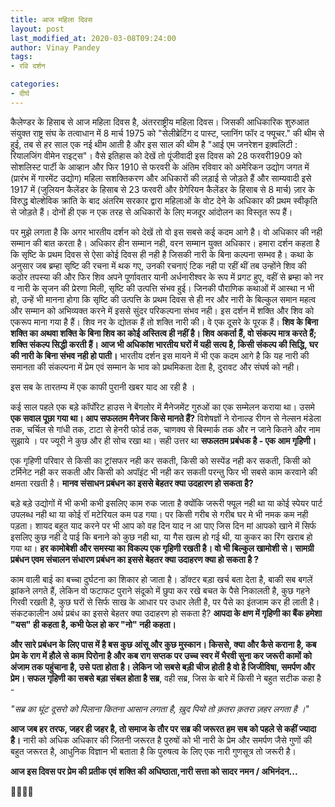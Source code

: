```yaml
---
title: आज महिला दिवस
layout: post
last_modified_at: 2020-03-08T09:24:00
author: Vinay Pandey
tags:
- रवि दर्शन

categories:
- दीर्घ
---
```

कैलेण्डर के हिसाब से आज महिला दिवस है, अंतरराष्ट्रीय महिला दिवस। जिसकी आधिकारिक शुरुआत संयुक्त राष्ट्र संघ के तत्वाधान में 8 मार्च 1975 को "सेलीब्रेटिंग द पास्ट, प्लानिंग फॉर द फ्यूचर." की थीम से हुई, तब से हर साल एक नई थीम आती है और इस साल  की थीम है "आई एम जनरेशन इक़्वलिटी : रियालजिंग वीमेन राइट्स"। वैसे इतिहास को देखें तो पूंजीवादी इस दिवस को 28 फरवरी1909 को सोशलिस्ट पार्टी के आव्हान और फिर 1910 से फरवरी के अंतिम रविवार को अमेरिकन उद्योग जगत में (प्रारंभ में गारमेंट उद्योग) महिला सशक्तिकरण और अधिकारों की लड़ाई से जोड़ते हैं और साम्यवादी इसे 1917 में (जुलियन कैलेंडर के हिसाब से 23 फरवरी और ग्रेगेरियन कैलेंडर के हिसाब से 8 मार्च) ज़ार के विरुद्ध बोल्शेविक क्रांति के बाद अंतरिम सरकार द्वारा महिलाओं के वोट देने के अधिकार की प्रथम स्वीकृति से जोड़ते हैं। दोनों ही एक न एक तरह से अधिकारों के लिए मजदूर आंदोलन का विस्तृत रूप हैं। 

पर मुझे लगता है कि अगर भारतीय दर्शन को देखें तो वो इस सबसे कई कदम आगे है। वो अधिकार की नही सम्मान की बात करता है। अधिकार हीन सम्मान नही, वरन सम्मान युक्त अधिकार। हमारा दर्शन कहता है कि सृष्टि के प्रथम दिवस से ऐसा कोई दिवस ही नही है जिसकी नारी के बिना कल्पना सम्भव है। कथा के अनुसार जब ब्रम्हा सृष्टि की रचना में थक गए, उनकी रचनाएं टिक नही पा रहीं थीं तब उन्होंने शिव की कठोर तपस्या की और फिर शिव अपने पूर्णावतार यानी अर्धनारीश्वर के रूप में प्रगट हुए, वहीं से ब्रम्हा को नर व नारी के सृजन की प्रेरणा मिली, सृष्टि की उत्पत्ति संभव हुई। जिनकी पौराणिक कथाओं में आस्था न भी हो, उन्हें भी मानना होगा कि सृष्टि की उत्पत्ति के प्रथम दिवस से ही नर और नारी के बिल्कुल समान महत्व और सम्मान को अभिव्यक्त करने में इससे सुंदर परिकल्पना संभव नही। इस दर्शन में शक्ति और शिव को एकरूप माना गया है हैं। शिव नर के द्योतक हैं तो शक्ति नारी की। वे एक दूसरे के पूरक हैं। **शिव के बिना शक्ति का अथवा शक्ति के बिना शिव का कोई अस्तित्व ही नहीं है। शिव अकर्ता हैं, वो संकल्प मात्र करते हैं; शक्ति संकल्प सिद्धी करती हैं। आज भी अधिकांश भारतीय घरों में यही सत्य है, किसी संकल्प की सिद्धि, घर की नारी के बिना संभव नही हो पाती।** भारतीय दर्शन इस मायने में भी एक कदम आगे है कि यह नारी की समानता की संकल्पना में प्रेम एवं सम्मान के भाव को प्रथमिकता देता है, दुरावट और संघर्ष को नही। 

इस सब के तारतम्य में एक काफी पुरानी खबर याद आ रही है । 

कई साल पहले एक बड़े कॉर्पोरेट हाउस ने बेंगलोर में मैनेजमेंट गुरुओं का एक सम्मेलन कराया था। उसमे **एक सवाल पूछा गया था। आप सफलतम मैनेजर किसे मानते हैं?** विशेषज्ञों ने रोनाल्ड रीगन से नेल्सन मंडेला तक, चर्चिल से गांधी तक, टाटा से हेनरी फोर्ड तक, चाणक्य से बिस्मार्क तक और न जाने कितने और नाम सुझाये । पर ज्यूरी ने कुछ और ही सोच रखा था। सही उत्तर था **सफलतम प्रबंधक है - एक आम गृहिणी।** 

एक गृहिणी परिवार से किसी का ट्रांसफर नही कर सकती, किसी को सस्पेंड नही कर सकती, किसी को टर्मिनेट नही कर सकती और किसी को अपॉइंट भी नही कर सकती परन्तु फिर भी सबसे काम करवाने की क्षमता रखती है। **मानव संसाधन प्रबंधन का इससे बेहतर क्या उदहारण हो सकता है?**

बड़े बड़े उद्योगों में भी कभी कभी इसलिए काम रुक जाता है क्योंकि जरूरी फ्यूल नही था या कोई स्पेयर पार्ट उपलब्ध नही था या कोई रॉ मटेरियल कम पड गया। पर किसी गरीब से गरीब घर मे भी नमक  कम नही पड़ता। शायद बहुत याद करने पर भी आप को वह दिन याद न आ पाए जिस दिन मां आपको खाने में सिर्फ इसलिए कुछ नही दे पाई कि बनाने को कुछ नही था, या गैस खत्म हो गई थी, या कुकर का रिंग खराब हो गया था। **हर कामोबेशी और समस्या का विकल्प एक गृहिणी रखती है। वो भी बिल्कुल खामोशी से। सामग्री प्रबंधन एवम संचालन संधारण प्रबंधन का इससे बेहतर क्या उदाहरण क्या हो सकता है ?**

काम वाली बाई का बच्चा दुर्घटना का शिकार हो जाता है। डॉक्टर बड़ा खर्च बता देता है, बाकी सब बगलें झांकने लगते हैं, लेकिन वो फटाफट पुराने संदूको में छुपा कर रखे बचत के पैसे निकालती है, कुछ गहने गिरवी रखती है, कुछ घरों से सिर्फ साख के आधार पर उधार लेती है, पर पैसे का इंतजाम कर ही लाती है। संकटकालीन अर्थ प्रबंध का इससे बेहतर क्या उदाहरण हो सकता है? **आपदा के क्षण में गृहिणी का बैंक हमेशा "यस" ही कहता है, कभी फेल हो कर "नो" नही कहता।** 

**और सारे प्रबंधन के लिए पास में है बस कुछ आंसू और कुछ मुस्कान। किससेे, क्या और कैसे कराना है, कब प्रेम के राग में हौले से काम पिरोना है और कब राग सप्तक पर उच्च स्वर में भैरवी सुना कर जरूरी कामों को अंजाम तक पहुंचाना है, उसे पता होता है। लेकिन जो सबसे बड़ी चीज होती है वो है जिजीविषा, समर्पण और प्रेम। सफल गृहिणी का सबसे बड़ा संबल होता है सब्र**, वही सब्र, जिस के बारे में किसी ने बहुत सटीक कहा है -

*"सब्र का घूंट दूसरो को पिलाना*
*कितना आसान लगता है,*
*ख़ुद पियो तो*
*क़तरा क़तरा ज़हर लगता है ।*"

**आज जब हर तरफ, जहर ही जहर है, तो समाज के तौर पर सब्र की जरूरत हम सब को पहले से कहीं ज्यादा है।** नारी को अधिक अधिकार की जितनी जरूरत है पुरुषों को भी नारी के प्रेम और समर्पण जैसे गुणों की बहुत जरूरत है, आधुनिक विज्ञान भी बताता है कि पुरुषत्व के लिए एक नारी गुणसूत्र तो जरूरी है।

**आज इस दिवस पर प्रेम की प्रतीक एवं शक्ति की अधिष्ठाता,नारी सत्ता को सादर नमन / अभिनंदन...**

🙏🌷🌷🙏


